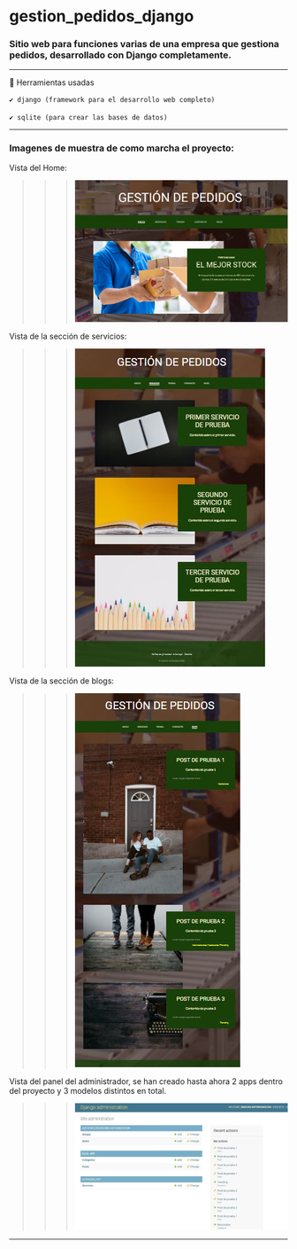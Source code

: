 # gestion_pedidos_django
### Sitio web para funciones varias de una empresa que gestiona pedidos, desarrollado con Django completamente.

---

📌 Herramientas usadas

    ✔️ django (framework para el desarrollo web completo)

    ✔️ sqlite (para crear las bases de datos)

---
### Imagenes de muestra de como marcha el proyecto:

Vista del Home:

>>> ![Vista del Home](https://github.com/engcarlosperezmolero/gestion_pedidos_django/blob/master/imagenes_muestra/home_gestion_pedidos.JPG "Primera ventana")

Vista de la sección de servicios:

>>> ![Segunda ventana](https://github.com/engcarlosperezmolero/gestion_pedidos_django/blob/master/imagenes_muestra/servicios_gestion_pedidos.JPG "Segunda ventana")

Vista de la sección de blogs:

>>> ![Tercera ventana](https://github.com/engcarlosperezmolero/gestion_pedidos_django/blob/master/imagenes_muestra/blog_gestion_pedidos.JPG "Tercera ventana")

Vista del panel del administrador, se han creado hasta ahora 2 apps dentro del proyecto y 3 modelos distintos en total.

>>> ![Cuarta ventana](https://github.com/engcarlosperezmolero/gestion_pedidos_django/blob/master/imagenes_muestra/admin_gestion_pedidos.JPG "Cuarta ventana")

---
